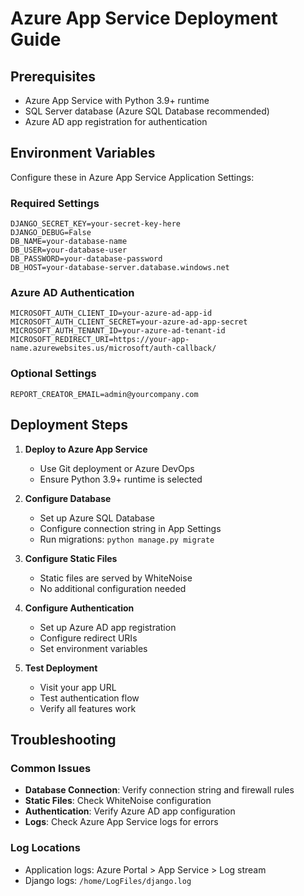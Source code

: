 # Azure App Service Deployment Guide

## Prerequisites
- Azure App Service with Python 3.9+ runtime
- SQL Server database (Azure SQL Database recommended)
- Azure AD app registration for authentication

## Environment Variables
Configure these in Azure App Service Application Settings:

### Required Settings
```
DJANGO_SECRET_KEY=your-secret-key-here
DJANGO_DEBUG=False
DB_NAME=your-database-name
DB_USER=your-database-user
DB_PASSWORD=your-database-password
DB_HOST=your-database-server.database.windows.net
```

### Azure AD Authentication
```
MICROSOFT_AUTH_CLIENT_ID=your-azure-ad-app-id
MICROSOFT_AUTH_CLIENT_SECRET=your-azure-ad-app-secret
MICROSOFT_AUTH_TENANT_ID=your-azure-ad-tenant-id
MICROSOFT_REDIRECT_URI=https://your-app-name.azurewebsites.us/microsoft/auth-callback/
```

### Optional Settings
```
REPORT_CREATOR_EMAIL=admin@yourcompany.com
```

## Deployment Steps

1. **Deploy to Azure App Service**
   - Use Git deployment or Azure DevOps
   - Ensure Python 3.9+ runtime is selected

2. **Configure Database**
   - Set up Azure SQL Database
   - Configure connection string in App Settings
   - Run migrations: `python manage.py migrate`

3. **Configure Static Files**
   - Static files are served by WhiteNoise
   - No additional configuration needed

4. **Configure Authentication**
   - Set up Azure AD app registration
   - Configure redirect URIs
   - Set environment variables

5. **Test Deployment**
   - Visit your app URL
   - Test authentication flow
   - Verify all features work

## Troubleshooting

### Common Issues
- **Database Connection**: Verify connection string and firewall rules
- **Static Files**: Check WhiteNoise configuration
- **Authentication**: Verify Azure AD app configuration
- **Logs**: Check Azure App Service logs for errors

### Log Locations
- Application logs: Azure Portal > App Service > Log stream
- Django logs: `/home/LogFiles/django.log`
